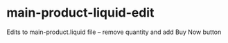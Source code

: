 # main-product-liquid-edit
Edits to main-product.liquid file – remove quantity and add Buy Now button
